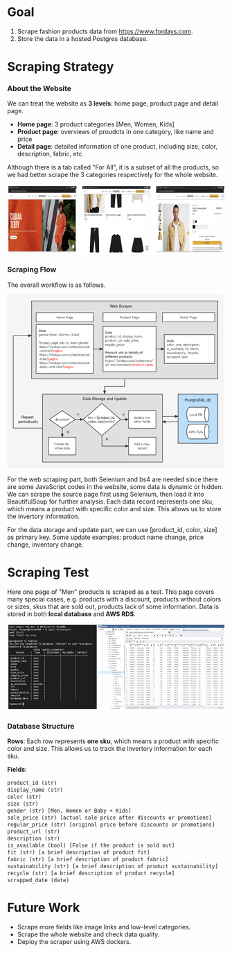 # Goal
1. Scrape fashion products data from https://www.fordays.com.
2. Store the data in a hosted Postgres database.

# Scraping Strategy
### About the Website


We can treat the website as **3 levels**: home page, product page and detail page. 
- **Home page**: 3 product categories [Men, Women, Kids]
- **Product page**: overviews of proudcts in one category, like name and price
- **Detail page**: detailed information of one product, including size, color, description, fabric, etc

Although there is a tab called "For All", it is a subset of all the products, so we had better scrape the 3 categories respectively for the whole website.

<img src="images/website pages.png" width="800" height="160">

### Scraping Flow
The overall workflow is as follows. 

<img src="images/Scraping Flow.png" width="500" height="400">

For the web scraping part, both Selenium and bs4 are needed since there are some JavaScript codes in the website, some data is dynamic or hidden. We can scrape the source page first using Selenium, then load it into BeautifulSoup for further analysis. Each data record represents one sku, which means a product with specific color and size. This allows us to store the invertory information. 

For the data storage and update part, we can use [product_id, color, size] as primary key. Some update examples: product name change, price change, inventory change.

# Scraping Test
Here one page of "Men" products is scraped as a test. This page covers many special cases, e.g. products with a discount, products without colors or sizes, skus that are sold out, products lack of some information. Data is stored in both **local database** and **AWS RDS**.

<img src="images/AWS RDS & Local DB.png" width="600" height="200">

### Database Structure
**Rows**: Each row represents **one sku**, which means a product with specific color and size. This allows us to track the invertory information for each sku. 

**Fields**:
```
product_id (str)
display_name (str)
color (str)
size (str)
gender (str) [Men, Women or Baby + Kids]
sale_price (str) [actual sale price after discounts or promotions]
regular_price (str) [original price before discounts or promotions]
product_url (str)
description (str)
is_available (bool) [False if the product is sold out]
fit (str) [a brief description of product fit]
fabric (str) [a brief description of product fabric]
sustainability (str) [a brief description of product sustainability]
recycle (str) [a brief description of product recycle]
scrapped_date (date)
```
# Future Work
- Scrape more fields like image links and low-level categories.
- Scrape the whole website and check data quality.
- Deploy the scraper using AWS dockers.
